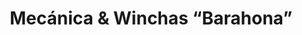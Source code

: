 ---
title: "Mecánica & Winchas “Barahona”"
url: /otavalo/mecanica-und-winchas-barahona/
shop: Autowerkstatt
---